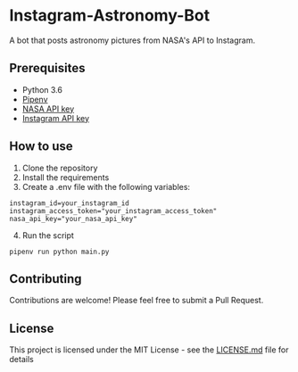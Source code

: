 # Instagram-Astronomy-Bot

A bot that posts astronomy pictures from NASA's API to Instagram.

## Prerequisites

- Python 3.6
- [Pipenv](https://docs.pipenv.org/en/latest/)
- [NASA API key](https://api.nasa.gov/index.html#apply-for-an-api-key)
- [Instagram API key](https://www.instagram.com/developer/)

## How to use

1. Clone the repository
2. Install the requirements
3. Create a .env file with the following variables:

```
instagram_id=your_instagram_id
instagram_access_token="your_instagram_access_token"
nasa_api_key="your_nasa_api_key"
```

4. Run the script

```
pipenv run python main.py
```

## Contributing

Contributions are welcome! Please feel free to submit a Pull Request.

## License

This project is licensed under the MIT License - see the [LICENSE.md](LICENSE.md) file for details

```

```
